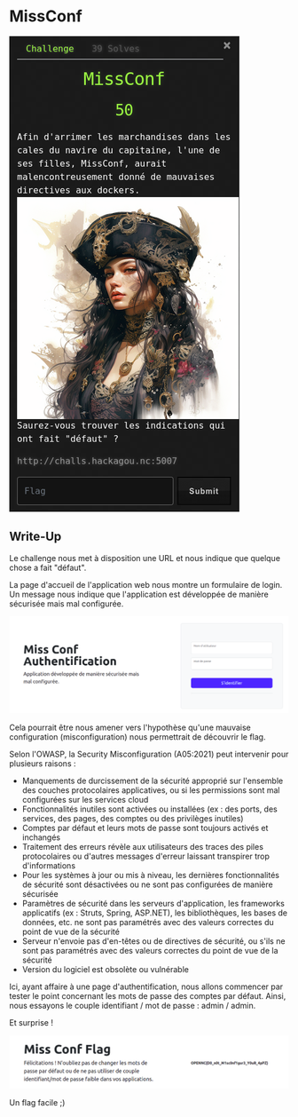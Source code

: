 # MissConf

![missconf](missconf.png)

## Write-Up

Le challenge nous met à disposition une URL et nous indique que quelque chose a fait "défaut".

La page d'accueil de l'application web nous montre un formulaire de login. Un message nous indique que l'application est développée de manière sécurisée mais mal configurée.

![Accueil MissConf](missconf-1.png)

Cela pourrait être nous amener vers l'hypothèse qu'une mauvaise configuration (misconfiguration) nous permettrait de découvrir le flag.

Selon l'OWASP, la Security Misconfiguration (A05:2021) peut intervenir pour plusieurs raisons :
- Manquements de durcissement de la sécurité approprié sur l'ensemble des couches protocolaires applicatives, ou si les permissions sont mal configurées sur les services cloud
- Fonctionnalités inutiles sont activées ou installées (ex : des ports, des services, des pages, des comptes ou des privilèges inutiles)
- Comptes par défaut et leurs mots de passe sont toujours activés et inchangés
- Traitement des erreurs révèle aux utilisateurs des traces des piles protocolaires ou d'autres messages d'erreur laissant transpirer trop d'informations
- Pour les systèmes à jour ou mis à niveau, les dernières fonctionnalités de sécurité sont désactivées ou ne sont pas configurées de manière sécurisée
- Paramètres de sécurité dans les serveurs d'application, les frameworks applicatifs (ex : Struts, Spring, ASP.NET), les bibliothèques, les bases de données, etc. ne sont pas paramétrés avec des valeurs correctes du point de vue de la sécurité
- Serveur n'envoie pas d'en-têtes ou de directives de sécurité, ou s'ils ne sont pas paramétrés avec des valeurs correctes du point de vue de la sécurité
- Version du logiciel est obsolète ou vulnérable

Ici, ayant affaire à une page d'authentification, nous allons commencer par tester le point concernant les mots de passe des comptes par défaut. Ainsi, nous essayons le couple identifiant / mot de passe :  admin / admin.

Et surprise !

![Authentification réussie](missconf-2.png)

Un flag facile ;)
